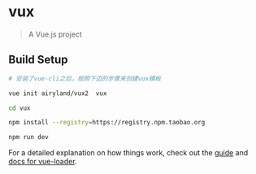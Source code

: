 # vux

> A Vue.js project

## Build Setup

``` bash
# 安装了vue-cli之后，按照下边的步骤来创建vux模板

vue init airyland/vux2  vux

cd vux

npm install --registry=https://registry.npm.taobao.org

npm run dev
```

For a detailed explanation on how things work, check out the [guide](http://vuejs-templates.github.io/webpack/) and [docs for vue-loader](http://vuejs.github.io/vue-loader).
